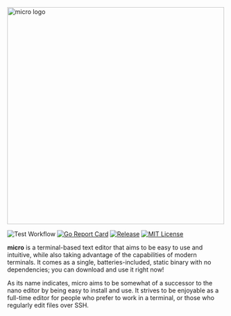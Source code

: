 <img alt="micro logo" src="./assets/micro-logo-drop.svg" width="500px"/>

![Test Workflow](https://github.com/cmdada/adamicro/actions/workflows/test.yaml/badge.svg)
[![Go Report Card](https://goreportcard.com/badge/github.com/zyedidia/micro)](https://goreportcard.com/report/github.com/zyedidia/micro)
[![Release](https://img.shields.io/github/release/zyedidia/micro.svg?label=Release)](https://github.com/cmdada/adamicro/releases)
[![MIT License](https://img.shields.io/badge/license-MIT-blue.svg)](https://github.com/cmdada/adamicro/blob/master/LICENSE)

**micro** is a terminal-based text editor that aims to be easy to use and intuitive, while also taking advantage of the capabilities
of modern terminals. It comes as a single, batteries-included, static binary with no dependencies; you can download and use it right now!

As its name indicates, micro aims to be somewhat of a successor to the nano editor by being easy to install and use.
It strives to be enjoyable as a full-time editor for people who prefer to work in a terminal, or those who regularly edit files over SSH.
